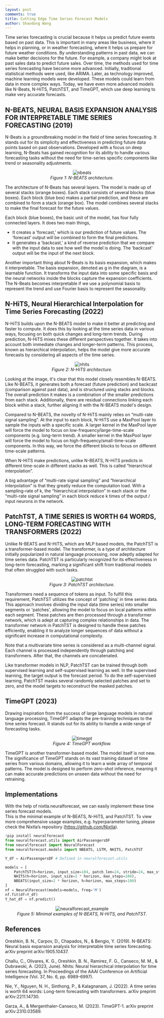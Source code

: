 ```yaml
---
layout: post
comments: true
title: Cutting Edge Time Series Forecast Models
author: Shaodong Wang
---
```


Time series forecasting is crucial because it helps us predict future events based on past data. This is important in many areas like business, where it helps in planning, or in weather forecasting, where it helps us prepare for future weather conditions. By understanding patterns in past data, we can make better decisions for the future. For example, a company might look at past sales data to predict future sales.
Over time, the methods used for time series forecasting have become more advanced. Initially, traditional statistical methods were used, like ARIMA. Later, as technology improved, machine learning models were developed. These models could learn from data in more complex ways. Today, we have even more advanced models like N-Beats, N-HiTS, PatchTST, and TimeGPT, which use deep learning to make very accurate forecasts.

## N-BEATS, NEURAL BASIS EXPANSION ANALYSIS FOR INTERPRETABLE TIME SERIES FORECASTING (2019)
N-Beats is a groundbreaking model in the field of time series forecasting. It stands out for its simplicity and effectiveness in predicting future data points based on past observations. Developed with a focus on deep learning, N-Beats has gained recognition for its ability to handle various forecasting tasks without the need for time-series specific components like trend or seasonality adjustments.

<div style="text-align: center">
  <img src="{{ site.url }}{{ site.baseurl }}/assets/images/ts_forecast_models/N_BEATS.png" 
  alt="nbeats">
  <figcaption><em> Figure 1: N-BEATS architecture. </em></figcaption>
</div>
 
The architecture of N-Beats has several layers. The model is made up of several stacks (orange boxes). Each stack consists of several blocks (blue boxes). Each block (blue box) makes a partial prediction, and these are combined to form a stack (orange box). The model combines several stacks to make the final forecast for the future values.

Each block (blue boxes), the basic unit of the model, has four fully connected layers. It does two main things, 
-	It creates a 'forecast,' which is our prediction of future values. The ‘forecast’ output will be combined to form the final predictions. 
-	It generates a 'backcast,' a kind of reverse prediction that we compare with the input data to see how well the model is doing. The ‘backcast’ output will be the input of the next block.

Another important thing about N-Beats is its basis expansion, which makes it interpretable. The basis expansion, denoted as g in the diagram, is a learnable function. It transforms the input data into some specific basis and the neural networks inside the blocks capture the expansion coefficients. The N-Beats becomes interpretable if we use a polynomial basis to represent the trend and use Fourier basis to represent the seasonality. 

## N-HiTS, Neural Hierarchical Interpolation for Time Series Forecasting (2022)
N-HiTS builds upon the N-BEATS model to make it better at predicting and faster to compute. It does this by looking at the time series data in various ways, focusing on both quick changes and long-term trends. During prediction, N-HiTS mixes these different perspectives together. It takes into account both immediate changes and longer-term patterns. This process, known as hierarchical interpolation, helps the model give more accurate forecasts by considering all aspects of the time series.

<div style="text-align: center">
  <img src="{{ site.url }}{{ site.baseurl }}/assets/images/ts_forecast_models/NHITS.png" 
  alt="nhits">
  <figcaption><em> Figure 2: N-HiTS architecture. </em></figcaption>
</div>

Looking at the image, it's clear that this model closely resembles N-BEATS. Like N-BEATS, it generates both a forecast (future prediction) and backcast (comparison against past data), and is structured using stacks and blocks. The overall prediction it makes is a combination of the smaller predictions from each stack. Additionally, there are residual connections linking each block within a stack, further aligning it with the N-BEATS model's design.

Compared to N-BEATS, the novelty of N-HiTS mainly relies on “multi-rate signal sampling”. At the input to each block, N-HiTS use a MaxPool layer to sample the inputs with a specific scale. A larger kernel in the MaxPool layer will force the model to focus on low-frequency/large-time-scale components (e.g. long-term trend). A smaller kernel in the MaxPool layer will force the model to focus on high-frequency/small-time-scale components. In this way, we force the different blocks to focus on different time-scale patterns. 

When N-HiTS make predictions, unlike N-BEATS, N-HiTS predicts in different time-scale in different stacks as well. This is called “hierarchical interpolation”. 

A big advantage of “multi-rate signal sampling” and “hierarchical interpolation” is that they greatly reduce the computation load. With a sampling-rate of k, the “hierarchical interpolation” in each stack or the “multi-rate signal sampling” in each block reduce k times of the output / input neurons in the network. 


## PatchTST, A TIME SERIES IS WORTH 64 WORDS, LONG-TERM FORECASTING WITH TRANSFORMERS (2022) 
Unlike N-BEATS and N-HiTS, which are MLP based models, the PatchTST is a transformer-based model. The transformer, is a type of architecture initially popularized in natural language processing, now adeptly adapted for time series data. PatchTST is particularly recognized for its effectiveness in long-term forecasting, marking a significant shift from traditional models that often struggled with such tasks. 

<div style="text-align: center">
  <img src="{{ site.url }}{{ site.baseurl }}/assets/images/ts_forecast_models/PatchTST.png" 
  alt="patchtst">
  <figcaption><em> Figure 3: PatchTST architecture. </em></figcaption>
</div>

Transformers need a sequence of tokens as input. To fulfill this requirement, PatchTST utilizes the concept of 'patching' in time series data. This approach involves dividing the input data (time series) into smaller segments or 'patches', allowing the model to focus on local patterns within each segment. These patches are then processed through a transformer network, which is adept at capturing complex relationships in data. The transformer network in PatchTST is designed to handle these patches efficiently, enabling it to analyze longer sequences of data without a significant increase in computational complexity. 

Note that a multivariate time series is considered as a multi-channel signal. Each channel is processed independently through patching and transformers. After that, the channels are concatenated.

Like transformer models in NLP, PatchTST can be trained through both supervised learning and self-supervised learning as well. In the supervised learning, the target output is the forecast period. To do the self-supervised learning, PatchTST masks several randomly selected patches and set to zero, and the model targets to reconstruct the masked patches. 

## TimeGPT (2023)
Drawing inspiration from the success of large language models in natural language processing, TimeGPT adapts the pre-training techniques to the time series forecast. It stands out for its ability to handle a wide range of forecasting tasks. 

<div style="text-align: center">
  <img src="{{ site.url }}{{ site.baseurl }}/assets/images/ts_forecast_models/TimeGPT.png" 
  alt="timegpt">
  <figcaption><em> Figure 4: TimeGPT workflow. </em></figcaption>
</div>

TimeGPT is another transformer-based model. The model itself is not new. The significance of TimeGPT stands on its vast training dataset of time series from various domains, allowing it to learn a wide array of temporal patterns. The model is designed to perform zero-shot inference, meaning it can make accurate predictions on unseen data without the need for retraining. 

## Implementations
With the help of nixtla.neuralforecast, we can easily implement these time series forecast models.  
This is the minimal example of N-BEATS, N-HiTS, and PatchTST. To view more comprehensive usage examples, e.g. hyperparameter tuning, please check the Nixtla’s repository (https://github.com/Nixtla).

```python
!pip install neuralforecast
from neuralforecast.utils import AirPassengersDF
from neuralforecast import NeuralForecast
from neuralforecast.models import NBEATS, LSTM, NHITS, PatchTST

Y_df = AirPassengersDF # Defined in neuralforecast.utils

models = [
    PatchTST(h=horizon, input_size=104, patch_len=24, stride=24, max_steps=100),
    NHITS(h=horizon, input_size=2 * horizon, max_steps=100), 
    NBEATS(input_size=2 * horizon, h=horizon, max_steps=100)
]
nf = NeuralForecast(models=models, freq='M')
nf.fit(df=Y_df)
Y_hat_df = nf.predict()
```

<div style="text-align: center">
  <img src="{{ site.url }}{{ site.baseurl }}/assets/images/ts_forecast_models/neuralforecast_example.png" 
  alt="neuralforecast_example">
  <figcaption><em> Figure 5: Minimal examples of N-BEATS, N-HiTS, and PatchTST. </em></figcaption>
</div>

## References
Oreshkin, B. N., Carpov, D., Chapados, N., & Bengio, Y. (2019). N-BEATS: Neural basis expansion analysis for interpretable time series forecasting. arXiv preprint arXiv:1905.10437.

Challu, C., Olivares, K. G., Oreshkin, B. N., Ramirez, F. G., Canseco, M. M., & Dubrawski, A. (2023, June). Nhits: Neural hierarchical interpolation for time series forecasting. In Proceedings of the AAAI Conference on Artificial Intelligence (Vol. 37, No. 6, pp. 6989-6997).

Nie, Y., Nguyen, N. H., Sinthong, P., & Kalagnanam, J. (2022). A time series is worth 64 words: Long-term forecasting with transformers. arXiv preprint arXiv:2211.14730.

Garza, A., & Mergenthaler-Canseco, M. (2023). TimeGPT-1. arXiv preprint arXiv:2310.03589.



